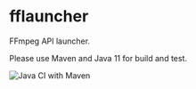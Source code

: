 # fflauncher

FFmpeg API launcher. 

Please use Maven and Java 11 for build and test.

![Java CI with Maven](https://github.com/hdsdi3g/fflauncher/workflows/Java%20CI%20with%20Maven/badge.svg)

